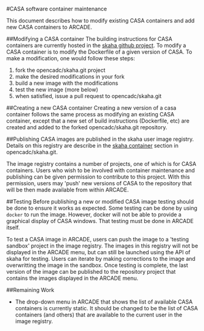#CASA software container maintenance

This document describes how to modify existing CASA containers and add new CASA containers to ARCADE.

##Modifying a CASA container
The building instructions for CASA containers are currently hosted in the [skaha github project](https://github.com/opencadc/skaha.git/skaha-containers/software-containers "skaha").  To modify a CASA container is to modify the Dockerfile of a given version of CASA.  To make a modification, one would follow these steps:
1. fork the opencadc/skaha.git project
1. make the desired modifications in your fork
1. build a new image with the modifications
1. test the new image (more below)
1. when satisfied, issue a pull request to opencadc/skaha.git

##Creating a new CASA container
Creating a new version of a casa container follows the same process as modifying an existing CASA container, except that a new set of build instructions (Dockerfile, etc) are created and added to the forked opencadc/skaha.git repository.

##Publishing
CASA images are published in the skaha user image registry.  Details on this registry are describe in the [skaha container](https://github.com/opencadc/skaha.git/skaha-containers "skaha") section in opencadc/skaha.git.

The image registry contains a number of projects, one of which is for CASA containers.  Users who wish to be involved with container maintenance and publishing can be given permission to contribute to this project.  With this permission, users may 'push' new versions of CASA to the repository that will be then made available from within ARCADE.

##Testing
Before publishing a new or modified CASA image testing should be done to ensure it works as expected.  Some testing can be done by using `docker` to run the image.  However, docker will not be able to provide a graphical display of CASA windows.  That testing must be done in ARCADE itself.

To test a CASA image in ARCADE, users can push the image to a 'testing sandbox' project in the image registry.  The images in this registry will not be displayed in the ARCADE menu, but can still be launched using the API of skaha for testing.  Users can iterate by making corrections to the image and overwritting the image in the sandbox.  Once testing is complete, the last version of the image can be published to the repository project that contains the images displayed in the ARCADE menu.

##Remaining Work
* The drop-down menu in ARCADE that shows the list of available CASA containers is currently static.  It should be changed to be the list of CASA containers (and others) that are available to the current user in the image registry.
